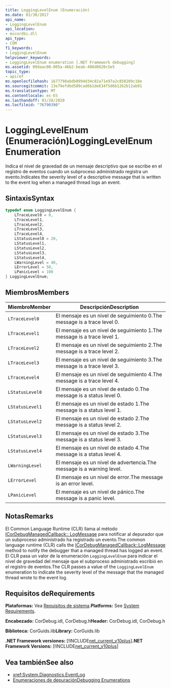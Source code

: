 ```yaml
---
title: LoggingLevelEnum (Enumeración)
ms.date: 03/30/2017
api_name:
- LoggingLevelEnum
api_location:
- mscordbi.dll
api_type:
- COM
f1_keywords:
- LoggingLevelEnum
helpviewer_keywords:
- LoggingLevelEnum enumeration [.NET Framework debugging]
ms.assetid: 09daac08-005a-46b2-beab-408d0820c5e5
topic_type:
- apiref
ms.openlocfilehash: 1677798abdb8994d34c82a71e97a2c858209c18e
ms.sourcegitcommit: 13e79efdbd589cad6b1de634f5d6b1262b12ab01
ms.translationtype: MT
ms.contentlocale: es-ES
ms.lasthandoff: 01/28/2020
ms.locfileid: "76790390"
---
```

# <a name="logginglevelenum-enumeration"></a><span data-ttu-id="cba12-102">LoggingLevelEnum (Enumeración)</span><span class="sxs-lookup"><span data-stu-id="cba12-102">LoggingLevelEnum Enumeration</span></span>
<span data-ttu-id="cba12-103">Indica el nivel de gravedad de un mensaje descriptivo que se escribe en el registro de eventos cuando un subproceso administrado registra un evento.</span><span class="sxs-lookup"><span data-stu-id="cba12-103">Indicates the severity level of a descriptive message that is written to the event log when a managed thread logs an event.</span></span>  
  
## <a name="syntax"></a><span data-ttu-id="cba12-104">Sintaxis</span><span class="sxs-lookup"><span data-stu-id="cba12-104">Syntax</span></span>  
  
```cpp  
typedef enum LoggingLevelEnum {  
    LTraceLevel0 = 0,  
    LTraceLevel1,  
    LTraceLevel2,  
    LTraceLevel3,  
    LTraceLevel4,  
    LStatusLevel0 = 20,  
    LStatusLevel1,  
    LStatusLevel2,  
    LStatusLevel3,  
    LStatusLevel4,  
    LWarningLevel = 40,  
    LErrorLevel = 50,  
    LPanicLevel = 100  
} LoggingLevelEnum;  
```  
  
## <a name="members"></a><span data-ttu-id="cba12-105">Miembros</span><span class="sxs-lookup"><span data-stu-id="cba12-105">Members</span></span>  
  
|<span data-ttu-id="cba12-106">Miembro</span><span class="sxs-lookup"><span data-stu-id="cba12-106">Member</span></span>|<span data-ttu-id="cba12-107">Descripción</span><span class="sxs-lookup"><span data-stu-id="cba12-107">Description</span></span>|  
|------------|-----------------|  
|`LTraceLevel0`|<span data-ttu-id="cba12-108">El mensaje es un nivel de seguimiento 0.</span><span class="sxs-lookup"><span data-stu-id="cba12-108">The message is a trace level 0.</span></span>|  
|`LTraceLevel1`|<span data-ttu-id="cba12-109">El mensaje es un nivel de seguimiento 1.</span><span class="sxs-lookup"><span data-stu-id="cba12-109">The message is a trace level 1.</span></span>|  
|`LTraceLevel2`|<span data-ttu-id="cba12-110">El mensaje es un nivel de seguimiento 2.</span><span class="sxs-lookup"><span data-stu-id="cba12-110">The message is a trace level 2.</span></span>|  
|`LTraceLevel3`|<span data-ttu-id="cba12-111">El mensaje es un nivel de seguimiento 3.</span><span class="sxs-lookup"><span data-stu-id="cba12-111">The message is a trace level 3.</span></span>|  
|`LTraceLevel4`|<span data-ttu-id="cba12-112">El mensaje es un nivel de seguimiento 4.</span><span class="sxs-lookup"><span data-stu-id="cba12-112">The message is a trace level 4.</span></span>|  
|`LStatusLevel0`|<span data-ttu-id="cba12-113">El mensaje es un nivel de estado 0.</span><span class="sxs-lookup"><span data-stu-id="cba12-113">The message is a status level 0.</span></span>|  
|`LStatusLevel1`|<span data-ttu-id="cba12-114">El mensaje es un nivel de estado 1.</span><span class="sxs-lookup"><span data-stu-id="cba12-114">The message is a status level 1.</span></span>|  
|`LStatusLevel2`|<span data-ttu-id="cba12-115">El mensaje es un nivel de estado 2.</span><span class="sxs-lookup"><span data-stu-id="cba12-115">The message is a status level 2.</span></span>|  
|`LStatusLevel3`|<span data-ttu-id="cba12-116">El mensaje es un nivel de estado 3.</span><span class="sxs-lookup"><span data-stu-id="cba12-116">The message is a status level 3.</span></span>|  
|`LStatusLevel4`|<span data-ttu-id="cba12-117">El mensaje es un nivel de estado 4.</span><span class="sxs-lookup"><span data-stu-id="cba12-117">The message is a status level 4.</span></span>|  
|`LWarningLevel`|<span data-ttu-id="cba12-118">El mensaje es un nivel de advertencia.</span><span class="sxs-lookup"><span data-stu-id="cba12-118">The message is a warning level.</span></span>|  
|`LErrorLevel`|<span data-ttu-id="cba12-119">El mensaje es un nivel de error.</span><span class="sxs-lookup"><span data-stu-id="cba12-119">The message is an error level.</span></span>|  
|`LPanicLevel`|<span data-ttu-id="cba12-120">El mensaje es un nivel de pánico.</span><span class="sxs-lookup"><span data-stu-id="cba12-120">The message is a panic level.</span></span>|  
  
## <a name="remarks"></a><span data-ttu-id="cba12-121">Notas</span><span class="sxs-lookup"><span data-stu-id="cba12-121">Remarks</span></span>  
 <span data-ttu-id="cba12-122">El Common Language Runtime (CLR) llama al método [ICorDebugManagedCallback:: LogMessage](icordebugmanagedcallback-logmessage-method.md) para notificar al depurador que un subproceso administrado ha registrado un evento.</span><span class="sxs-lookup"><span data-stu-id="cba12-122">The common language runtime (CLR) calls the [ICorDebugManagedCallback::LogMessage](icordebugmanagedcallback-logmessage-method.md) method to notify the debugger that a managed thread has logged an event.</span></span> <span data-ttu-id="cba12-123">El CLR pasa un valor de la enumeración `LoggingLevelEnum` para indicar el nivel de gravedad del mensaje que el subproceso administrado escribió en el registro de eventos.</span><span class="sxs-lookup"><span data-stu-id="cba12-123">The CLR passes a value of the `LoggingLevelEnum` enumeration to indicate the severity level of the message that the managed thread wrote to the event log.</span></span>  
  
## <a name="requirements"></a><span data-ttu-id="cba12-124">Requisitos de</span><span class="sxs-lookup"><span data-stu-id="cba12-124">Requirements</span></span>  
 <span data-ttu-id="cba12-125">**Plataformas:** Vea [Requisitos de sistema](../../../../docs/framework/get-started/system-requirements.md).</span><span class="sxs-lookup"><span data-stu-id="cba12-125">**Platforms:** See [System Requirements](../../../../docs/framework/get-started/system-requirements.md).</span></span>  
  
 <span data-ttu-id="cba12-126">**Encabezado:** CorDebug.idl, CorDebug.h</span><span class="sxs-lookup"><span data-stu-id="cba12-126">**Header:** CorDebug.idl, CorDebug.h</span></span>  
  
 <span data-ttu-id="cba12-127">**Biblioteca:** CorGuids.lib</span><span class="sxs-lookup"><span data-stu-id="cba12-127">**Library:** CorGuids.lib</span></span>  
  
 <span data-ttu-id="cba12-128">**.NET Framework versiones:** [!INCLUDE[net_current_v10plus](../../../../includes/net-current-v10plus-md.md)]</span><span class="sxs-lookup"><span data-stu-id="cba12-128">**.NET Framework Versions:** [!INCLUDE[net_current_v10plus](../../../../includes/net-current-v10plus-md.md)]</span></span>  
  
## <a name="see-also"></a><span data-ttu-id="cba12-129">Vea también</span><span class="sxs-lookup"><span data-stu-id="cba12-129">See also</span></span>

- <xref:System.Diagnostics.EventLog>
- [<span data-ttu-id="cba12-130">Enumeraciones de depuración</span><span class="sxs-lookup"><span data-stu-id="cba12-130">Debugging Enumerations</span></span>](debugging-enumerations.md)
